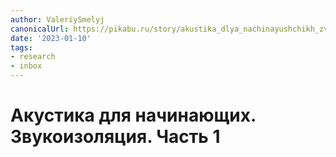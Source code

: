 ```yaml
---
author: ValeriySmelyj
canonicalUrl: https://pikabu.ru/story/akustika_dlya_nachinayushchikh_zvukoizolyatsiya_chast_1_3956274
date: '2023-01-10'
tags:
- research
- inbox
---
```


# Акустика для начинающих. Звукоизоляция. Часть 1
